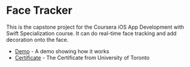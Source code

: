 # Face Tracker

This is the capstone project for the Coursera iOS App Development with Swift Specialization course. It can do real-time face tracking and add decoration onto the face.

* [Demo](https://youtu.be/5afiXQ-0d4U) - A demo showing how it works
* [Certificate](https://www.coursera.org/account/accomplishments/specialization/DA8VMR938STZ) - The Certificate from University of Toronto
